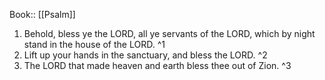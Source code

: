  Book:: [[Psalm]]
 1. Behold, bless ye the LORD, all ye servants of the LORD, which by night stand in the house of the LORD. ^1
 2. Lift up your hands in the sanctuary, and bless the LORD. ^2
 3. The LORD that made heaven and earth bless thee out of Zion. ^3
